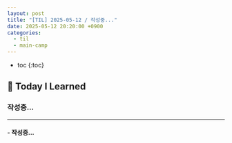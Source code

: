 ```yaml
---
layout: post
title: "[TIL] 2025-05-12 / 작성중..."
date: 2025-05-12 20:20:00 +0900
categories: 
  - til
  - main-camp
---
```


* toc
{:toc}

## 📖 Today I Learned
### 작성중...

<!-- <h4> 📃 </h4> -->

---

#### - 작성중...


<!-- --- -->

<!-- <h2> 💬 </h2> -->

<!-- <h4>  </h4> -->
